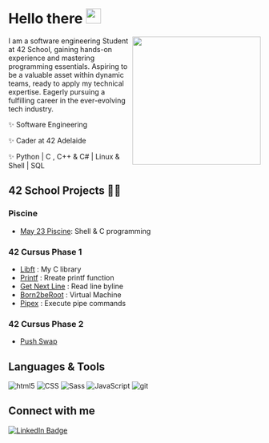 
# Hello there <img src="https://media.giphy.com/media/hvRJCLFzcasrR4ia7z/giphy.gif" width="30px"/>
<img align="right" style="width:16rem; height:auto" src="https://miro.medium.com/v2/resize:fit:1400/0*yBvA5CnEX3Sd4aod.gif"/>

I am a software engineering Student at 42 School, gaining hands-on experience and mastering programming essentials.
Aspiring to be a valuable asset within dynamic teams, ready to apply my technical expertise.
Eagerly pursuing a fulfilling career in the ever-evolving tech industry.
 
  
  ✨ Software Engineering
  
  ✨ Cader at 42 Adelaide
  
  ✨ Python | C , C++ & C# | Linux & Shell | SQL


## 42 School Projects 👩‍💻

### Piscine
* [May 23 Piscine](https://github.com/elicecheng/Piscine-May-2023): Shell & C programming

### 42 Cursus Phase 1
* [Libft](https://github.com/elicecheng/libft) : My C library
* [Printf](https://github.com/elicecheng/ft_printf) : Rreate printf function
* [Get Next Line](https://github.com/elicecheng/get_next_line) : Read line byline
* [Born2beRoot](https://github.com/elicecheng) : Virtual Machine
* [Pipex](https://github.com/elicecheng) : Execute pipe commands

### 42 Cursus Phase 2
* [Push Swap](https://github.com/elicecheng)


## Languages & Tools
<div>
  <p>
  <img alt="html5" src="https://img.shields.io/badge/-HTML5-E34F26?style=for-the-badge&logo=html5&logoColor=white" />
  <img alt="CSS" src="https://img.shields.io/badge/CSS3-1572B6?style=for-the-badge&logo=css3&logoColor=white" />
  <img alt="Sass" src="https://img.shields.io/badge/-Sass-CC6699?style=for-the-badge&logo=sass&logoColor=white" />
  <img alt="JavaScript" src="https://img.shields.io/badge/JavaScript-323330?style=for-the-badge&logo=javascript&logoColor=F7DF1E" />
  <img alt="git" src="https://img.shields.io/badge/-Git-F05032?style=for-the-badge&logo=git&logoColor=white" />
</p>
</div>


## Connect with me
<div id="badges" align="left">
  <a href="https://www.linkedin.com/in/elice-cheng/">
    <img src="https://img.shields.io/badge/LinkedIn-blue?style=for-the-badge&logo=linkedin&logoColor=white" alt="LinkedIn Badge"/>
  </a> 
</div>
